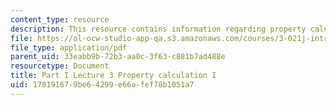```yaml
---
content_type: resource
description: This resource contains information regarding property calculation I.
file: https://ol-ocw-studio-app-qa.s3.amazonaws.com/courses/3-021j-introduction-to-modeling-and-simulation-spring-2012/178191679be64299e66afef78b1051a7_MIT3_021JS12_P1_L3.pdf
file_type: application/pdf
parent_uid: 33eabb9b-72b3-aa0c-3f63-c881b7ad488e
resourcetype: Document
title: Part I Lecture 3 Property calculation I
uid: 17819167-9be6-4299-e66a-fef78b1051a7
---
```

